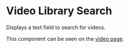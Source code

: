 # Video Library Search

Displays a text field to search for videos.

This component can be seen on the [video page](/styleguide/pages/video-page/preview).
